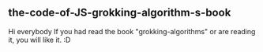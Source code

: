 ## the-code-of-JS-grokking-algorithm-s-book

Hi everybody
If you had read the book "grokking-algorithms" or are reading it, you will like it. :D
